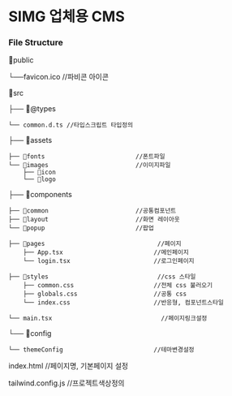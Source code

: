 # SIMG 업체용 CMS

###  File Structure

📁public

└──favicon.ico  //파비콘 아이콘

📁src

├── 📁@types

    └── common.d.ts //타입스크립트 타입정의

├── 📁assets

    ├── 📁fonts                         //폰트파일
    └── 📁images                        //이미지파일
        ├── 📁icon
        └── 📁logo


├── 📁components

    ├── 📁common                        //공통컴포넌트
    ├── 📁layout                        //화면 레이아웃
    └── 📁popup                         //팝업

    ├── 📁pages                               //페이지
        ├── App.tsx                         //메인페이지
        └── login.tsx                       //로그인페이지

    ├── 📁styles                              //css 스타일
        ├── common.css                      //전체 css 불러오기
        ├── globals.css                     //공통 css
        └── index.css                       //반응형, 컴포넌트스타일

    └── main.tsx                              //페이지링크설정

└── 📁config

    └── themeConfig                         //테마변경설정

index.html                                //페이지명, 기본페이지 설정

tailwind.config.js                        //프로젝트색상정의